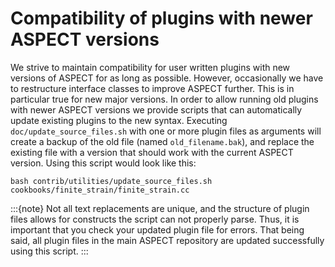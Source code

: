 # Compatibility of plugins with newer ASPECT versions

We strive to maintain compatibility for user written plugins with new versions
of ASPECT for as long as possible. However,
occasionally we have to restructure interface classes to improve
ASPECT further. This is in particular true for new
major versions. In order to allow running old plugins with newer
ASPECT versions we provide scripts that can
automatically update existing plugins to the new syntax. Executing
`doc/update_source_files.sh` with one or more plugin files as arguments will
create a backup of the old file (named `old_filename.bak`), and replace the
existing file with a version that should work with the current
ASPECT version. Using this script would look like
this:

``` ksh
bash contrib/utilities/update_source_files.sh cookbooks/finite_strain/finite_strain.cc
```

:::{note}
Not all text replacements are unique, and the structure of plugin files allows for constructs
the script can not properly parse. Thus, it is important that you check your updated plugin file for
errors. That being said, all plugin files in the main ASPECT repository are updated successfully
using this script.
:::
